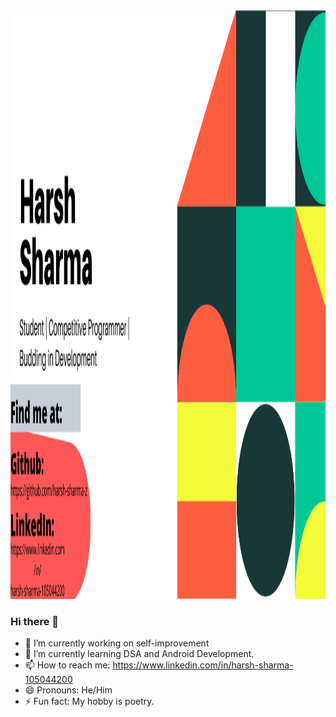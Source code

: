 <img src="Harsh Sharma.png" alt="Girl in a jacket" width="1640" height="942">

### Hi there 👋

- 🔭 I’m currently working on self-improvement
- 🌱 I’m currently learning DSA and Android Development.
- 📫 How to reach me: https://www.linkedin.com/in/harsh-sharma-105044200
- 😄 Pronouns: He/Him
- ⚡ Fun fact: My hobby is poetry.

